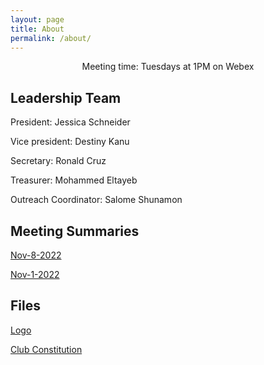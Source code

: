 ```yaml
---
layout: page
title: About
permalink: /about/
---
```


<p align="center"> Meeting time: Tuesdays at 1PM on Webex </p>

## Leadership Team

President: Jessica Schneider

<!-- - jessica.schneider@bhcc.edu -->

Vice president: Destiny Kanu

<!-- - destiny.kanu@bhcc.edu -->

Secretary: Ronald Cruz

<!-- - ronald.cruzventura@bhcc.edu -->

Treasurer: Mohammed Eltayeb

<!-- - m.eltayeb@bhcc.edu -->

Outreach Coordinator: Salome Shunamon

<!-- - salome.shunamon01@bhcc.edu -->

## Meeting Summaries

[Nov-8-2022](https://bhccstem.github.io/files/STEM_Meeting_Notes_11_8_22.pdf)

[Nov-1-2022](https://bhccstem.github.io/files/STEM_Meeting_Notes_11_1_22.pdf)

## Files

[Logo](https://bhccstem.github.io/images/logo.png)

[Club Constitution](https://bhccstem.github.io/files/STEM_Club_Constitution.pdf)
